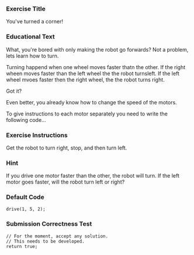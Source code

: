 ### Exercise Title
You've turned a corner!

### Educational Text
What, you're bored with only making the robot go forwards? Not a problem, lets learn how to turn.

Turning happend when one wheel moves faster thatn the other. If the right wheen moves faster than the left wheel the the robot turnsleft. If the left wheel mvoes faster then the right wheel, the the robot turns right.

Got it?

Even better, you already know how to change the speed of the motors.

To give instructions to each motor separately you need to write the following code...

### Exercise Instructions
Get the robot to turn right, stop, and then turn left. 

### Hint
If you drive one motor faster than the other, the robot will turn. If the left motor goes faster, will the robot turn left or right?

### Default Code
    drive(1, 5, 2);

### Submission Correctness Test

    // For the moment, accept any solution.
    // This needs to be developed.
    return true;
    